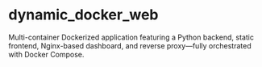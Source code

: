 # dynamic_docker_web
Multi-container Dockerized application featuring a Python backend, static frontend, Nginx-based dashboard, and reverse proxy—fully orchestrated with Docker Compose.
